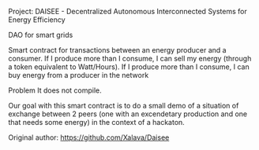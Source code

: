 Project: DAISEE - Decentralized Autonomous Interconnected Systems for Energy Efficiency

DAO for smart grids

Smart contract for transactions between an energy producer and a consumer. 
If I produce more than I consume, I can sell my energy (through a token equivalent to Watt/Hours). 
If I produce more than I consume, I can buy energy from a producer in the network

Problem It does not compile.

Our goal with this smart contract is to do a small demo of a situation of exchange between 2 peers (one with an excendetary production and one that needs some energy) in the context of a hackaton. 

Original author: https://github.com/Xalava/Daisee
